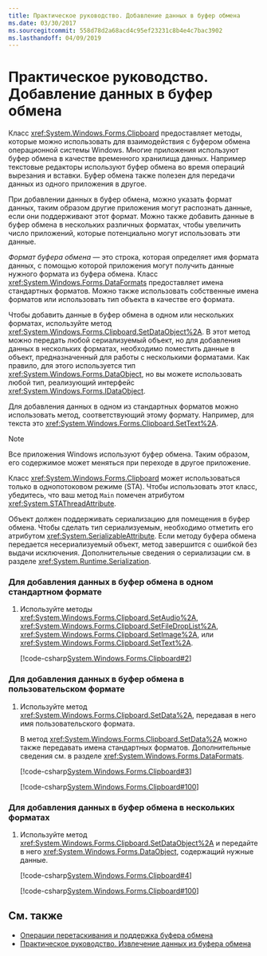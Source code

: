 ```yaml
---
title: Практическое руководство. Добавление данных в буфер обмена
ms.date: 03/30/2017
ms.sourcegitcommit: 558d78d2a68acd4c95ef23231c8b4e4c7bac3902
ms.lasthandoff: 04/09/2019
---
```

# <a name="how-to-add-data-to-the-clipboard"></a>Практическое руководство. Добавление данных в буфер обмена
Класс <xref:System.Windows.Forms.Clipboard> предоставляет методы, которые можно использовать для взаимодействия с буфером обмена операционной системы Windows. Многие приложения используют буфер обмена в качестве временного хранилища данных. Например текстовые редакторы используют буфер обмена во время операций вырезания и вставки. Буфер обмена также полезен для передачи данных из одного приложения в другое.  
  
 При добавлении данных в буфер обмена, можно указать формат данных, таким образом другие приложения могут распознать данные, если они поддерживают этот формат. Можно также добавить данные в буфер обмена в нескольких различных форматах, чтобы увеличить число приложений, которые потенциально могут использовать эти данные.  
  
 *Формат буфера обмена* — это строка, которая определяет имя формата данных, с помощью которой приложения могут получить данные нужного формата из буфера обмена. Класс <xref:System.Windows.Forms.DataFormats> предоставляет имена стандартных форматов. Можно также использовать собственные имена форматов или использовать тип объекта в качестве его формата.  
  
 Чтобы добавить данные в буфер обмена в одном или нескольких форматах, используйте метод <xref:System.Windows.Forms.Clipboard.SetDataObject%2A>. В этот метод можно передать любой сериализуемый объект, но для добавления данных в нескольких форматах, необходимо поместить данные в объект, предназначенный для работы с несколькими форматами. Как правило, для этого используется тип <xref:System.Windows.Forms.DataObject>, но вы можете использовать любой тип, реализующий интерфейс <xref:System.Windows.Forms.IDataObject>.  
  
Для добавления данных в одном из стандартных форматов можно использовать метод, соответствующий этому формату. Например, для текста это <xref:System.Windows.Forms.Clipboard.SetText%2A>.
  
> [!NOTE]
>  Все приложения Windows используют буфер обмена. Таким образом, его содержимое может меняться при переходе в другое приложение.  
>   
>  Класс <xref:System.Windows.Forms.Clipboard> может использоваться только в однопотоковом режиме (STA). Чтобы использовать этот класс, убедитесь, что ваш метод `Main` помечен атрибутом <xref:System.STAThreadAttribute>.
> 
>  Объект должен поддерживать сериализацию для помещения в буфер обмена. Чтобы сделать тип сериализуемым, необходимо отметить его атрибутом <xref:System.SerializableAttribute>. Если методу буфера обмена передается несериализуемый объект, метод завершится с ошибкой без выдачи исключения. Дополнительные сведения о сериализации см. в разделе <xref:System.Runtime.Serialization>.
  
### <a name="to-add-data-to-the-clipboard-in-a-single-common-format"></a>Для добавления данных в буфер обмена в одном стандартном формате  
  
1. Используйте методы <xref:System.Windows.Forms.Clipboard.SetAudio%2A>, <xref:System.Windows.Forms.Clipboard.SetFileDropList%2A>, <xref:System.Windows.Forms.Clipboard.SetImage%2A>, или <xref:System.Windows.Forms.Clipboard.SetText%2A>.
  
     [!code-csharp[System.Windows.Forms.Clipboard#2](~/samples/snippets/csharp/VS_Snippets_Winforms/System.Windows.Forms.Clipboard/CS/form1.cs#2)]
       
  
### <a name="to-add-data-to-the-clipboard-in-a-custom-format"></a>Для добавления данных в буфер обмена в пользовательском формате  
  
1. Используйте метод <xref:System.Windows.Forms.Clipboard.SetData%2A>, передавая в него имя пользовательского формата.
  
     В метод <xref:System.Windows.Forms.Clipboard.SetData%2A> можно также передавать имена стандартных форматов. Дополнительные сведения см. в разделе <xref:System.Windows.Forms.DataFormats>.  
  
     [!code-csharp[System.Windows.Forms.Clipboard#3](~/samples/snippets/csharp/VS_Snippets_Winforms/System.Windows.Forms.Clipboard/CS/form1.cs#3)]
       
    [!code-csharp[System.Windows.Forms.Clipboard#100](~/samples/snippets/csharp/VS_Snippets_Winforms/System.Windows.Forms.Clipboard/CS/form1.cs#100)]
      
  
### <a name="to-add-data-to-the-clipboard-in-multiple-formats"></a>Для добавления данных в буфер обмена в нескольких форматах  
  
1. Используйте метод <xref:System.Windows.Forms.Clipboard.SetDataObject%2A> и передайте в него <xref:System.Windows.Forms.DataObject>, содержащий нужные данные.
  
     [!code-csharp[System.Windows.Forms.Clipboard#4](~/samples/snippets/csharp/VS_Snippets_Winforms/System.Windows.Forms.Clipboard/CS/form1.cs#4)]
       
    [!code-csharp[System.Windows.Forms.Clipboard#100](~/samples/snippets/csharp/VS_Snippets_Winforms/System.Windows.Forms.Clipboard/CS/form1.cs#100)]
      
  
## <a name="see-also"></a>См. также

- [Операции перетаскивания и поддержка буфера обмена](drag-and-drop-operations-and-clipboard-support.md)
- [Практическое руководство. Извлечение данных из буфера обмена](how-to-retrieve-data-from-the-clipboard.md)
